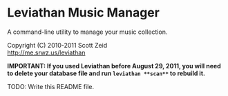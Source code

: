 Leviathan Music Manager
=======================

A command-line utility to manage your music collection.

Copyright (C) 2010-2011 Scott Zeid  
http://me.srwz.us/leviathan

**IMPORTANT:  If you used Leviathan before August 29, 2011, you will need to
delete your database file and run **`leviathan **scan**`** to rebuild it.**

TODO:  Write this README file.
